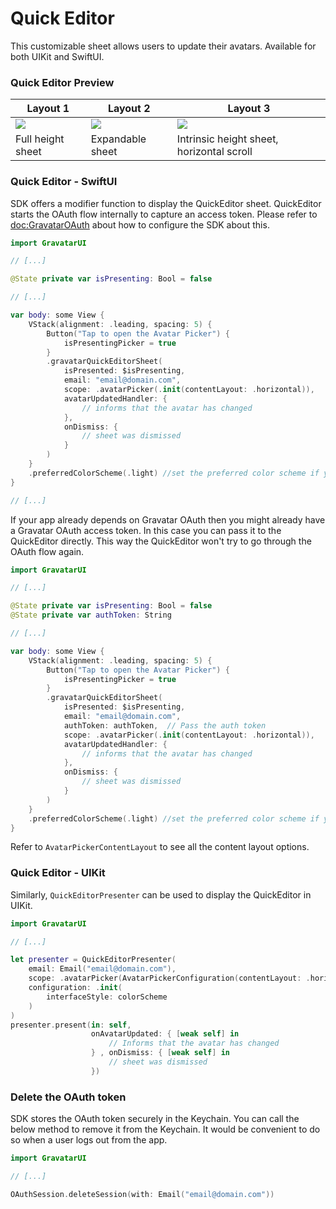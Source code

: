 # Quick Editor

This customizable sheet allows users to update their avatars. Available for both UIKit and SwiftUI.

### Quick Editor Preview

Layout 1 | Layout 2 | Layout 3 |
----- | ------ | ----- |
![](vertical-large.png) | ![](vertical-medium-expandable.png) | ![](horizontal-intrinsic-height.png) |
Full height sheet | Expandable sheet | Intrinsic height sheet, horizontal scroll |

### Quick Editor - SwiftUI

SDK offers a modifier function to display the QuickEditor sheet. QuickEditor starts the OAuth flow internally to capture an access token. Please refer to <doc:GravatarOAuth> about how to configure the SDK about this.

```swift
import GravatarUI

// [...]

@State private var isPresenting: Bool = false

// [...]

var body: some View {
    VStack(alignment: .leading, spacing: 5) {
        Button("Tap to open the Avatar Picker") {
            isPresentingPicker = true
        }
        .gravatarQuickEditorSheet(
            isPresented: $isPresenting,
            email: "email@domain.com",
            scope: .avatarPicker(.init(contentLayout: .horizontal)),
            avatarUpdatedHandler: {
                // informs that the avatar has changed
            },
            onDismiss: {
                // sheet was dismissed
            }
        )
    }
    .preferredColorScheme(.light) //set the preferred color scheme if you like, or omit this line to let the system settings apply.
}

// [...]

```

If your app already depends on Gravatar OAuth then you might already have a Gravatar OAuth access token. In this case you can pass it to the QuickEditor directly. This way the QuickEditor won't try to go through the OAuth flow again.

```swift
import GravatarUI

// [...]

@State private var isPresenting: Bool = false
@State private var authToken: String

// [...]

var body: some View {
    VStack(alignment: .leading, spacing: 5) {
        Button("Tap to open the Avatar Picker") {
            isPresentingPicker = true
        }
        .gravatarQuickEditorSheet(
            isPresented: $isPresenting,
            email: "email@domain.com",
            authToken: authToken,  // Pass the auth token
            scope: .avatarPicker(.init(contentLayout: .horizontal)),
            avatarUpdatedHandler: {
                // informs that the avatar has changed
            },
            onDismiss: {
                // sheet was dismissed
            }
        )
    }
    .preferredColorScheme(.light) //set the preferred color scheme if you like, or omit this line to let the system settings apply.
}
```

Refer to ``AvatarPickerContentLayout`` to see all the content layout options.

### Quick Editor - UIKit

Similarly, ``QuickEditorPresenter`` can be used to display the QuickEditor in UIKit.

```swift
import GravatarUI

// [...]

let presenter = QuickEditorPresenter(
    email: Email("email@domain.com"),
    scope: .avatarPicker(AvatarPickerConfiguration(contentLayout: .horizontal)),
    configuration: .init(
        interfaceStyle: colorScheme
    )
)
presenter.present(in: self, 
                  onAvatarUpdated: { [weak self] in
                      // Informs that the avatar has changed
                  } , onDismiss: { [weak self] in
                      // sheet was dismissed
                  })
```

### Delete the OAuth token

SDK stores the OAuth token securely in the Keychain. You can call the below method to remove it from the Keychain. It would be convenient to do so when a user logs out from the app.

```swift
import GravatarUI

// [...]

OAuthSession.deleteSession(with: Email("email@domain.com"))

```
